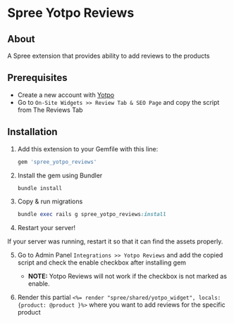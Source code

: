 <!-- markdownlint-disable MD032 MD033-->
<!-- Write your README.md file. Build something amazing! This README.md template can guide you to build your project documentation, but feel free to modify it as you wish 🥰 -->
# **Spree Yotpo Reviews**

## **About**

A Spree extension that provides ability to add reviews to the products

## **Prerequisites**

- Create a new account with [Yotpo](https://www.yotpo.com/)
- Go to `On-Site Widgets >> Review Tab & SEO Page` and copy the script from The Reviews Tab

## **Installation**

1. Add this extension to your Gemfile with this line:

    ```ruby
    gem 'spree_yotpo_reviews'
    ```

2. Install the gem using Bundler

    ```ruby
    bundle install
    ```

3. Copy & run migrations

    ```ruby
    bundle exec rails g spree_yotpo_reviews:install
    ```

4. Restart your server!


  If your server was running, restart it so that it can find the assets properly.

5. Go to Admin Panel `Integrations >> Yotpo Reviews` and add the copied script and check the enable checkbox after installing gem
    - **NOTE:** Yotpo Reviews will not work if the checkbox is not marked as enable.

6. Render this partial `<%= render "spree/shared/yotpo_widget", locals: {product: @product }%>` where you want to add reviews for the specific product
